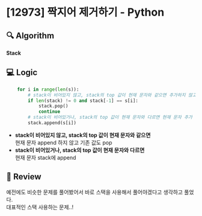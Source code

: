 # [12973] 짝지어 제거하기 - Python

## 🔍 Algorithm
**Stack**

## 💻 Logic

```Python
    for i in range(len(s)):
        # stack이 비어있지 않고, stack의 top 값이 현재 문자와 같으면 추가하지 않고 기존 값도 pop
        if len(stack) != 0 and stack[-1] == s[i]:
            stack.pop()
            continue
        # stack이 비어있거나, stack의 top 값이 현재 문자와 다르면 현재 문자 추가
        stack.append(s[i])
```
- **stack이 비어있지 않고, stack의 top 값이 현재 문자와 같으면**  
    현재 문자 append 하지 않고 기존 값도 pop  
- **stack이 비어있거나, stack의 top 값이 현재 문자와 다르면**  
    현재 문자 stack에 append  


## 📝 Review

예전에도 비슷한 문제를 풀어봤어서 바로 스택을 사용해서 풀어야겠다고 생각하고 풀었다.  
대표적인 스택 사용하는 문제..!  